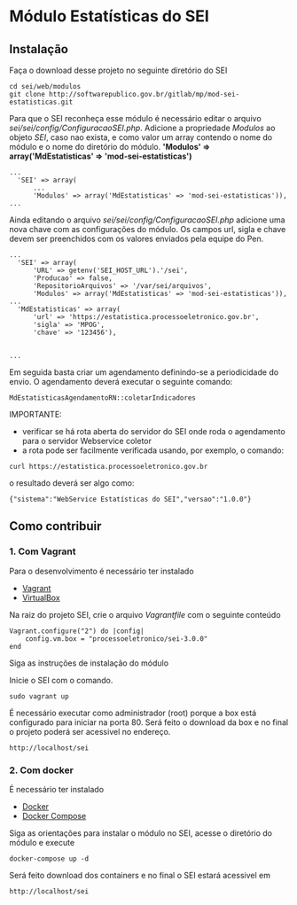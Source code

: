 # Módulo Estatísticas do SEI

## Instalação
Faça o download desse projeto no seguinte diretório do SEI
```
cd sei/web/modulos
git clone http://softwarepublico.gov.br/gitlab/mp/mod-sei-estatisticas.git
```

Para que o SEI reconheça esse módulo é necessário editar o arquivo *sei/sei/config/ConfiguracaoSEI.php*.
Adicione a propriedade *Modulos* ao objeto *SEI*, caso nao exista, e como valor um array contendo o nome do módulo e o nome do diretório do módulo. **'Modulos' => array('MdEstatisticas' => 'mod-sei-estatisticas')**
```
...
  'SEI' => array(
      ...
      'Modulos' => array('MdEstatisticas' => 'mod-sei-estatisticas')),
...
  ```
Ainda editando o arquivo *sei/sei/config/ConfiguracaoSEI.php* adicione uma nova chave com as configurações do módulo.
Os campos url, sigla e chave devem ser preenchidos com os valores enviados pela equipe do Pen.
```
...
  'SEI' => array(
      'URL' => getenv('SEI_HOST_URL').'/sei',
      'Producao' => false,
      'RepositorioArquivos' => '/var/sei/arquivos',
      'Modulos' => array('MdEstatisticas' => 'mod-sei-estatisticas')),
...
  'MdEstatisticas' => array(
      'url' => 'https://estatistica.processoeletronico.gov.br',
      'sigla' => 'MPOG',
      'chave' => '123456'),


...
  ```

Em seguida basta criar um agendamento definindo-se a periodicidade do envio. O agendamento deverá executar o seguinte comando:

 ```
MdEstatisticasAgendamentoRN::coletarIndicadores
 ```

IMPORTANTE:
- verificar se há rota aberta do servidor do SEI onde roda o agendamento para o servidor Webservice coletor
- a rota pode ser facilmente verificada usando, por exemplo, o comando:
```
curl https://estatistica.processoeletronico.gov.br
 ```
o resultado deverá ser algo como:
```
{"sistema":"WebService Estatísticas do SEI","versao":"1.0.0"}
 ```

## Como contribuir

### 1. Com Vagrant

Para o desenvolvimento é necessário ter instalado

- [Vagrant](https://www.vagrantup.com/)
- [VirtualBox](https://www.virtualbox.org/)

Na raiz do projeto SEI, crie o arquivo *Vagrantfile* com o seguinte conteúdo
```
Vagrant.configure("2") do |config|
    config.vm.box = "processoeletronico/sei-3.0.0"
end
```
Siga as instruções de instalação do módulo

Inicie o SEI com o comando.
 ```
sudo vagrant up
 ```
É necessário executar como administrador (root) porque a box está configurado para iniciar na porta 80.
Será feito o download da box e no final o projeto poderá ser acessivel no endereço.
 ```
http://localhost/sei
 ```

### 2. Com docker

É necessário ter instalado
- [Docker](https://docs.docker.com/install/)
- [Docker Compose](https://docs.docker.com/compose/install/)

Siga as orientações para instalar o módulo no SEI, acesse o diretório do módulo e execute
```
docker-compose up -d
```
Será feito download dos containers e no final o SEI estará acessivel em
 ```
http://localhost/sei
 ```

